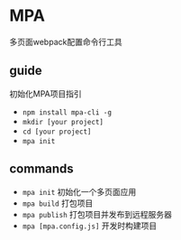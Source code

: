 # MPA 
多页面webpack配置命令行工具

## guide
初始化MPA项目指引
* `npm install mpa-cli -g`
* `mkdir [your project]`
* `cd [your project]`
* `mpa init`

## commands
* `mpa init` 初始化一个多页面应用
* `mpa build` 打包项目
* `mpa publish` 打包项目并发布到远程服务器
* `mpa [mpa.config.js]` 开发时构建项目
